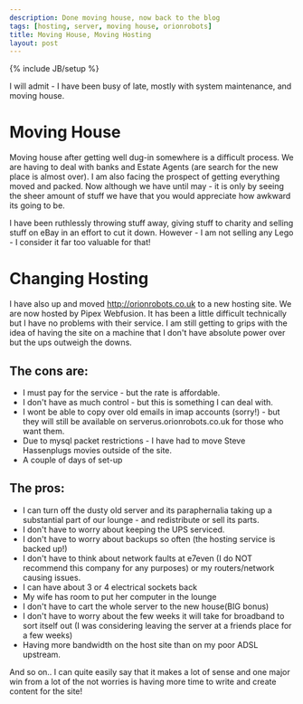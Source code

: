 ```yaml
---
description: Done moving house, now back to the blog
tags: [hosting, server, moving house, orionrobots]
title: Moving House, Moving Hosting
layout: post
---
```

{% include JB/setup %}

I will admit - I have been busy of late, mostly with system maintenance, and moving house.

# Moving House
Moving house after getting well dug-in somewhere is a difficult process. We are having to deal with banks and Estate Agents (are search for the new place is almost over). I am also facing the prospect of getting everything moved and packed. Now although we have until may - it is only by seeing the sheer amount of stuff we have that you would appreciate how awkward its going to be.

I have been ruthlessly throwing stuff away, giving stuff to charity and selling stuff on eBay in an effort to cut it down. However - I am not selling any Lego - I consider it far too valuable for that!

# Changing Hosting

I have also up and moved <http://orionrobots.co.uk> to a new hosting site. We are now hosted by Pipex Webfusion. It has been a little difficult technically but I have no problems with their service. I am still getting to grips with the idea of having the site on a machine that I don't have absolute power over but the ups outweigh the downs.

## The cons are:
* I must pay for the service - but the rate is affordable.
* I don't have as much control - but this is something I can deal with.
* I wont be able to copy over old emails in imap accounts (sorry!) - but they will still be available on serverus.orionrobots.co.uk for those who want them.
* Due to mysql packet restrictions - I have had to move Steve Hassenplugs movies outside of the site.
* A couple of days of set-up

## The pros:
* I can turn off the dusty old server and its paraphernalia taking up a substantial part of our lounge - and redistribute or sell its parts.
* I don't have to worry about keeping the UPS serviced.
* I don't have to worry about backups so often (the hosting service is backed up!)
* I don't have to think about network faults at e7even (I do NOT recommend this company for any purposes) or my routers/network causing issues.
* I can have about 3 or 4 electrical sockets back
* My wife has room to put her computer in the lounge
* I don't have to cart the whole server to the new house(BIG bonus)
* I don't have to worry about the few weeks it will take for broadband to sort itself out (I was considering leaving the server at a friends place for a few weeks)
* Having more bandwidth on the host site than on my poor ADSL upstream.

And so on.. I can quite easily say that it makes a lot of sense and one major win from a lot of the not worries is having more time to write and create content for the site!
 
